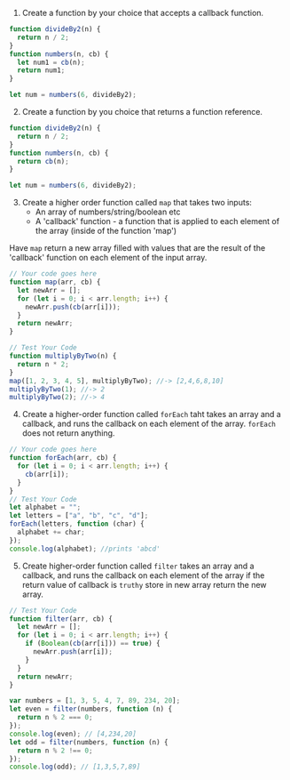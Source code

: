 1. Create a function by your choice that accepts a callback function.

```js
function divideBy2(n) {
  return n / 2;
}
function numbers(n, cb) {
  let num1 = cb(n);
  return num1;
}

let num = numbers(6, divideBy2);
```

2. Create a function by you choice that returns a function reference.

```js
function divideBy2(n) {
  return n / 2;
}
function numbers(n, cb) {
  return cb(n);
}

let num = numbers(6, divideBy2);
```

3. Create a higher order function called `map` that takes two inputs:
   - An array of numbers/string/boolean etc
   - A 'callback' function - a function that is applied to each element of the array (inside of the function 'map')

Have `map` return a new array filled with values that are the result of the 'callback' function on each element of the input array.

```js
// Your code goes here
function map(arr, cb) {
  let newArr = [];
  for (let i = 0; i < arr.length; i++) {
    newArr.push(cb(arr[i]));
  }
  return newArr;
}

// Test Your Code
function multiplyByTwo(n) {
  return n * 2;
}
map([1, 2, 3, 4, 5], multiplyByTwo); //-> [2,4,6,8,10]
multiplyByTwo(1); //-> 2
multiplyByTwo(2); //-> 4
```

4. Create a higher-order function called `forEach` taht takes an array and a callback, and runs the callback on each element of the array. `forEach` does not return anything.

```js
// Your code goes here
function forEach(arr, cb) {
  for (let i = 0; i < arr.length; i++) {
    cb(arr[i]);
  }
}
// Test Your Code
let alphabet = "";
let letters = ["a", "b", "c", "d"];
forEach(letters, function (char) {
  alphabet += char;
});
console.log(alphabet); //prints 'abcd'
```

5. Create higher-order function called `filter` takes an array and a callback, and runs the callback on each element of the array if the return value of callback is `truthy` store in new array return the new array.

```js
// Test Your Code
function filter(arr, cb) {
  let newArr = [];
  for (let i = 0; i < arr.length; i++) {
    if (Boolean(cb(arr[i])) == true) {
      newArr.push(arr[i]);
    }
  }
  return newArr;
}

var numbers = [1, 3, 5, 4, 7, 89, 234, 20];
let even = filter(numbers, function (n) {
  return n % 2 === 0;
});
console.log(even); // [4,234,20]
let odd = filter(numbers, function (n) {
  return n % 2 !== 0;
});
console.log(odd); // [1,3,5,7,89]
```
